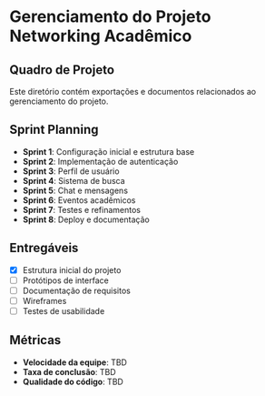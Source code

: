 # Gerenciamento do Projeto Networking Acadêmico

## Quadro de Projeto
Este diretório contém exportações e documentos relacionados ao gerenciamento do projeto.

## Sprint Planning
- **Sprint 1**: Configuração inicial e estrutura base
- **Sprint 2**: Implementação de autenticação
- **Sprint 3**: Perfil de usuário
- **Sprint 4**: Sistema de busca
- **Sprint 5**: Chat e mensagens
- **Sprint 6**: Eventos acadêmicos
- **Sprint 7**: Testes e refinamentos
- **Sprint 8**: Deploy e documentação

## Entregáveis
- [x] Estrutura inicial do projeto
- [ ] Protótipos de interface
- [ ] Documentação de requisitos
- [ ] Wireframes
- [ ] Testes de usabilidade

## Métricas
- **Velocidade da equipe**: TBD
- **Taxa de conclusão**: TBD
- **Qualidade do código**: TBD 